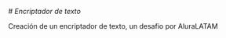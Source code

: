 <em> # Encriptador de texto </em>
<p> Creación de un encriptador de texto, un desafio por AluraLATAM </p>
